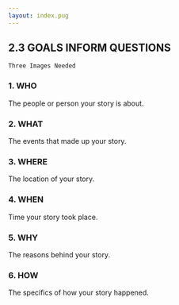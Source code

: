 ```yaml
---
layout: index.pug
---
```

## 2.3 GOALS INFORM QUESTIONS

```
Three Images Needed
```

### 1. WHO
The people or person your story is about.

### 2. WHAT
The events that made up your story.

### 3. WHERE
The location of your story.

### 4. WHEN
Time your story took place.

### 5. WHY
The reasons behind your story.

### 6. HOW
The specifics of how your story happened.
